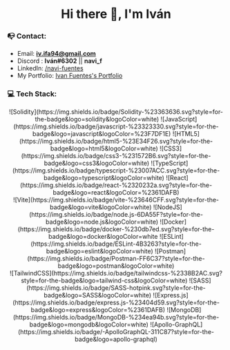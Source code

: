 <h1 align="center">Hi there 👋, I'm Iván</h1>

### 📭 Contact:

- Email: **iv.ifa94@gmail.com**
- Discord : **Iván#6302** || **navi_f**
- LinkedIn: <a href="https://www.linkedin.com/in/navi-fuentes/">/navi-fuentes</a>
- My Portfolio:  <a href="https://ivan-portfolio-delta.vercel.app/">Ivan Fuentes's Portfolio</a>

### 💻 Tech Stack:

<div align="center">
	![Solidity](https://img.shields.io/badge/Solidity-%23363636.svg?style=for-the-badge&logo=solidity&logoColor=white)
 	![JavaScript](https://img.shields.io/badge/javascript-%23323330.svg?style=for-the-badge&logo=javascript&logoColor=%23F7DF1E)
  	![HTML5](https://img.shields.io/badge/html5-%23E34F26.svg?style=for-the-badge&logo=html5&logoColor=white)
   	![CSS3](https://img.shields.io/badge/css3-%231572B6.svg?style=for-the-badge&logo=css3&logoColor=white)
    	![TypeScript](https://img.shields.io/badge/typescript-%23007ACC.svg?style=for-the-badge&logo=typescript&logoColor=white)
     	![React](https://img.shields.io/badge/react-%2320232a.svg?style=for-the-badge&logo=react&logoColor=%2361DAFB)
</br>
	![Vite](https://img.shields.io/badge/vite-%23646CFF.svg?style=for-the-badge&logo=vite&logoColor=white)
 	![NodeJS](https://img.shields.io/badge/node.js-6DA55F?style=for-the-badge&logo=node.js&logoColor=white)
  	![Docker](https://img.shields.io/badge/docker-%230db7ed.svg?style=for-the-badge&logo=docker&logoColor=white
	![ESLint](https://img.shields.io/badge/ESLint-4B3263?style=for-the-badge&logo=eslint&logoColor=white)
 	![Postman](https://img.shields.io/badge/Postman-FF6C37?style=for-the-badge&logo=postman&logoColor=white)
</br>
	![TailwindCSS](https://img.shields.io/badge/tailwindcss-%2338B2AC.svg?style=for-the-badge&logo=tailwind-css&logoColor=white)
	![SASS](https://img.shields.io/badge/SASS-hotpink.svg?style=for-the-badge&logo=SASS&logoColor=white)
 	![Express.js](https://img.shields.io/badge/express.js-%23404d59.svg?style=for-the-badge&logo=express&logoColor=%2361DAFB)
  	![MongoDB](https://img.shields.io/badge/MongoDB-%234ea94b.svg?style=for-the-badge&logo=mongodb&logoColor=white)
   	![Apollo-GraphQL](https://img.shields.io/badge/-ApolloGraphQL-311C87?style=for-the-badge&logo=apollo-graphql)
</div>
